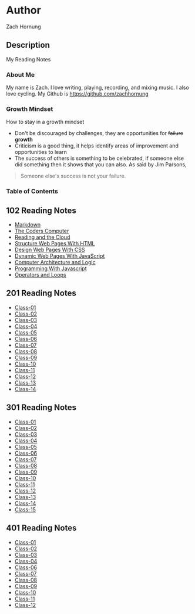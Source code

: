 # Author
Zach Hornung

## Description
My Reading Notes

### About Me
My name is Zach. I love writing, playing, recording, and mixing music. I also love cycling. My Github is https://github.com/zachhornung

### Growth Mindset
How to stay in a growth mindset
* Don't be discouraged by challenges, they are opportunities for ~~failure~~ **growth**
* Criticism is a good thing, it helps identify areas of improvement and opportunities to learn
* The success of others is something to be celebrated, if someone else did something then it shows that you can also. As said by Jim Parsons, 
> Someone else's success is not your failure.

### Table of Contents
## 102 Reading Notes
* [Markdown](102-reading-notes/markdown.md)
* [The Coders Computer](102-reading-notes/the_coders_computer.md)
* [Reading and the Cloud](102-reading-notes/reading_and_the_cloud.md)
* [Structure Web Pages With HTML](102-reading-notes/structure_web_pages_with_html.md)
* [Design Web Pages With CSS](102-reading-notes/design_web_pages_with_css.md)
* [Dynamic Web Pages With JavaScript](102-reading-notes/dynamic_web_pages_with_javascript.md)
* [Computer Architecture and Logic](102-reading-notes/computer_architecture_and_logic.md)
* [Programming With Javascript](102-reading-notes/programming_with_javascript.md)
* [Operators and Loops](102-reading-notes/operators_and_loops.md)
## 201 Reading Notes
* [Class-01](201-reading-notes/class-01.md)
* [Class-02](201-reading-notes/class-02.md)
* [Class-03](201-reading-notes/class-03.md)
* [Class-04](201-reading-notes/class-04.md)
* [Class-05](201-reading-notes/class-05.md)
* [Class-06](201-reading-notes/class-06.md)
* [Class-07](201-reading-notes/class-07.md)
* [Class-08](201-reading-notes/class-08.md)
* [Class-09](201-reading-notes/class-09.md)
* [Class-10](201-reading-notes/class-10.md)
* [Class-11](201-reading-notes/class-11.md)
* [Class-12](201-reading-notes/class-12.md)
* [Class-13](201-reading-notes/class-13.md)
* [Class-14](201-reading-notes/class-14.md)
## 301 Reading Notes
* [Class-01](301-reading-notes/class-01.md)
* [Class-02](301-reading-notes/class-02.md)
* [Class-03](301-reading-notes/class-03.md)
* [Class-04](301-reading-notes/class-04.md)
* [Class-05](301-reading-notes/class-05.md)
* [Class-06](301-reading-notes/class-06.md)
* [Class-07](301-reading-notes/class-07.md)
* [Class-08](301-reading-notes/class-08.md)
* [Class-09](301-reading-notes/class-09.md)
* [Class-10](301-reading-notes/class-10.md)
* [Class-11](301-reading-notes/class-11.md)
* [Class-12](301-reading-notes/class-12.md)
* [Class-13](301-reading-notes/class-13.md)
* [Class-14](301-reading-notes/class-14.md)
* [Class-15](301-reading-notes/class-15.md)
## 401 Reading Notes
* [Class-01](401-reading-notes/class-01.md)
* [Class-02](401-reading-notes/class-02.md)
* [Class-03](401-reading-notes/class-03.md)
* [Class-04](401-reading-notes/class-04.md)
* [Class-06](401-reading-notes/class-06.md)
* [Class-07](401-reading-notes/class-07.md)
* [Class-08](401-reading-notes/class-08.md)
* [Class-09](401-reading-notes/class-09.md)
* [Class-10](401-reading-notes/class-10.md)
* [Class-11](401-reading-notes/class-11.md)
* [Class-12](401-reading-notes/class-12.md)
